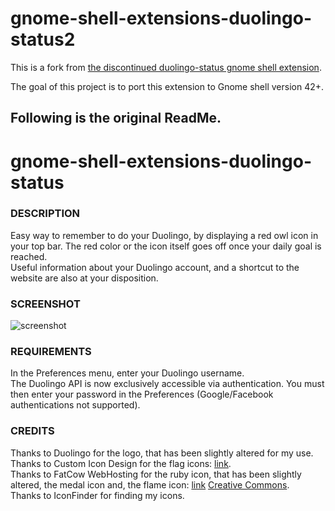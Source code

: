 # gnome-shell-extensions-duolingo-status2

This is a fork from [the discontinued duolingo-status gnome shell extension](https://github.com/bo32/gnome-shell-extension-duolingo-status).

The goal of this project is to port this extension to Gnome shell version 42+.

Following is the original ReadMe.
---

# gnome-shell-extensions-duolingo-status

### DESCRIPTION

Easy way to remember to do your Duolingo, by displaying a red owl icon in your top bar. The red color or the icon itself goes off once your daily goal is reached.  
Useful information about your Duolingo account, and a shortcut to the website are also at your disposition.

### SCREENSHOT

![screenshot](./screenshot.png)

### REQUIREMENTS

In the Preferences menu, enter your Duolingo username.  
The Duolingo API is now exclusively accessible via authentication. You must then enter your password in the Preferences (Google/Facebook authentications not supported).  

### CREDITS

Thanks to Duolingo for the logo, that has been slightly altered for my use.  
Thanks to Custom Icon Design for the flag icons: [link](http://www.customicondesign.com/).  
Thanks to FatCow WebHosting for the ruby icon, that has been slightly altered, the medal icon and, the flame icon: [link](http://www.fatcow.com/free-icons/) [Creative Commons](http://creativecommons.org/licenses/by/3.0/us/).  
Thanks to IconFinder for finding my icons.  


